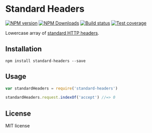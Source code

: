 # Standard Headers

[![NPM version][npm-image]][npm-url]
[![NPM Downloads][downloads-image]][downloads-url]
[![Build status][travis-image]][travis-url]
[![Test coverage][coveralls-image]][coveralls-url]

Lowercase array of [standard HTTP headers](https://en.wikipedia.org/wiki/List_of_HTTP_header_fields).

## Installation

```
npm install standard-headers --save
```

## Usage

```js
var standardHeaders = require('standard-headers')

standardHeaders.request.indexOf('accept') //=> 0
```

## License

MIT license

[npm-image]: https://img.shields.io/npm/v/standard-headers.svg?style=flat
[npm-url]: https://npmjs.org/package/standard-headers
[downloads-image]: https://img.shields.io/npm/dm/standard-headers.svg?style=flat
[downloads-url]: https://npmjs.org/package/standard-headers
[travis-image]: https://img.shields.io/travis/blakeembrey/standard-headers.svg?style=flat
[travis-url]: https://travis-ci.org/blakeembrey/standard-headers
[coveralls-image]: https://img.shields.io/coveralls/blakeembrey/standard-headers.svg?style=flat
[coveralls-url]: https://coveralls.io/r/blakeembrey/standard-headers?branch=master

